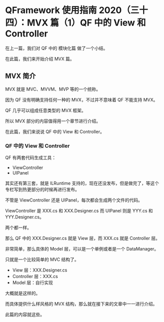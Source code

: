 # QFramework 使用指南 2020（三十四）：MVX 篇（1）QF 中的 View 和 Controller
在上一篇，我们对 QF 中的 模块化篇 做了一个小结。

在此篇，我们来开始介绍 MVX 篇。

## MVX 简介
MVX 就是 MVC、MVVM、MVP 等的一个统称。

因为 QF 没有明确支持任何一种的 MVX，不过并不意味着 QF 不能支持 MVX。

QF 几乎可以组成任意类型的 MVX 框架。

所以 MVX 部分的内容值得用一个章节进行介绍。

在此篇，我们来说说 QF 中的 View 和 Controller。

### QF 中的 View 和 Controller
QF 有两套代码生成工具：
* ViewController
* UIPanel

其实还有第三套，就是 ILRuntime 支持的，现在还没发布，但是做完了，等这个专栏写到热更部分的时候再进行发布。

不管是 ViewController 还是 UIPanel，每次都会生成两个文件的代码。

ViewController 是 XXX.cs 和  XXX.Designer.cs 而 UIPanel 则是 YYY.cs 和 YYY.Designer.cs。

两个都一样。

那么 QF 中的 XXX.Designer.cs 就是 View 层，而 XXX.cs 就是 Controller 层。

非常简单，那么具体的 Model 层，可以是一个单例或者是一个 DataManager。

只就是一个比较简单的 MVC 结构了。

* View 层：XXX.Designer.cs
* Controller 层：XXX.cs
* Model 层：自行实现

大概就是这样的。

而具体提供什么样风格的 MVX 结构，那么就在接下来的文章中一一进行介绍。

此篇的内容就这些。
